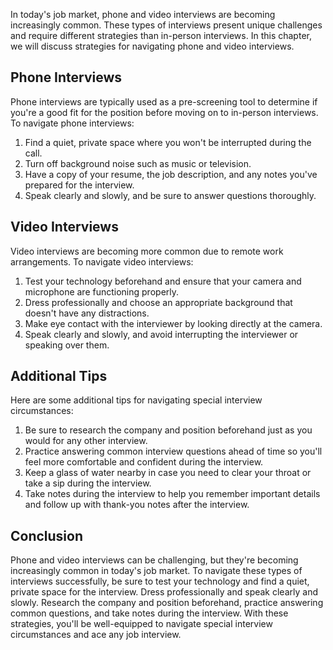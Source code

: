 
In today's job market, phone and video interviews are becoming increasingly common. These types of interviews present unique challenges and require different strategies than in-person interviews. In this chapter, we will discuss strategies for navigating phone and video interviews.

Phone Interviews
----------------

Phone interviews are typically used as a pre-screening tool to determine if you're a good fit for the position before moving on to in-person interviews. To navigate phone interviews:

1. Find a quiet, private space where you won't be interrupted during the call.
2. Turn off background noise such as music or television.
3. Have a copy of your resume, the job description, and any notes you've prepared for the interview.
4. Speak clearly and slowly, and be sure to answer questions thoroughly.

Video Interviews
----------------

Video interviews are becoming more common due to remote work arrangements. To navigate video interviews:

1. Test your technology beforehand and ensure that your camera and microphone are functioning properly.
2. Dress professionally and choose an appropriate background that doesn't have any distractions.
3. Make eye contact with the interviewer by looking directly at the camera.
4. Speak clearly and slowly, and avoid interrupting the interviewer or speaking over them.

Additional Tips
---------------

Here are some additional tips for navigating special interview circumstances:

1. Be sure to research the company and position beforehand just as you would for any other interview.
2. Practice answering common interview questions ahead of time so you'll feel more comfortable and confident during the interview.
3. Keep a glass of water nearby in case you need to clear your throat or take a sip during the interview.
4. Take notes during the interview to help you remember important details and follow up with thank-you notes after the interview.

Conclusion
----------

Phone and video interviews can be challenging, but they're becoming increasingly common in today's job market. To navigate these types of interviews successfully, be sure to test your technology and find a quiet, private space for the interview. Dress professionally and speak clearly and slowly. Research the company and position beforehand, practice answering common questions, and take notes during the interview. With these strategies, you'll be well-equipped to navigate special interview circumstances and ace any job interview.

